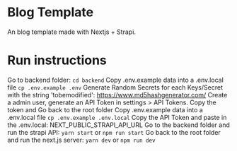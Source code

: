 # Blog Template
An blog template made with Nextjs + Strapi.

# Run instructions
Go to backend folder: `cd backend`
Copy .env.example data into a .env.local file `cp .env.example .env`
Generate Random Secrets for each Keys/Secret with the string 'tobemodified': https://www.md5hashgenerator.com/
Create a admin user, generate an API Token in settings > API Tokens. Copy the token and
Go back to the root folder
Copy .env.example data into a .env.local file `cp .env.example .env.local`
Copy the API Token and paste in the .env.local: NEXT_PUBLIC_STRAPI_API_URL
Go to the backend folder and run the strapi API: `yarn start` or `npm run start`
Go back to the root folder and run the next.js server: `yarn dev` or `npm run dev`

 


